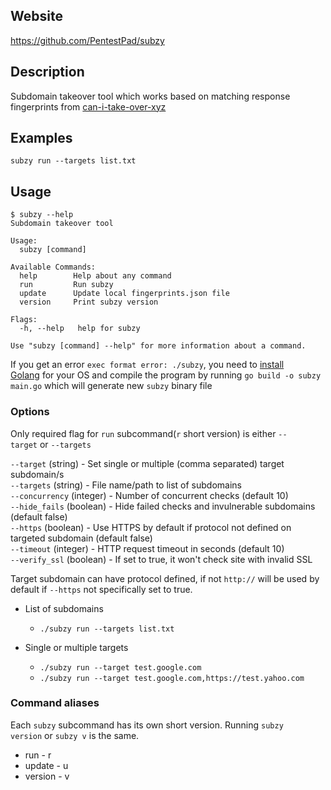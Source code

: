 ## Website

https://github.com/PentestPad/subzy

## Description

Subdomain takeover tool which works based on matching response fingerprints from [can-i-take-over-xyz](https://github.com/EdOverflow/can-i-take-over-xyz/blob/master/README.md)

## Examples

`subzy run --targets list.txt`

## Usage

```
$ subzy --help
Subdomain takeover tool

Usage:
  subzy [command]

Available Commands:
  help        Help about any command
  run         Run subzy
  update      Update local fingerprints.json file
  version     Print subzy version

Flags:
  -h, --help   help for subzy

Use "subzy [command] --help" for more information about a command.
```

If you get an error `exec format error: ./subzy`, you need to [install Golang](https://golang.org/doc/install) for your OS and compile the program by running `go build -o subzy main.go` which will generate new `subzy` binary file

### Options

[](https://github.com/PentestPad/subzy#options)

Only required flag for `run` subcommand(`r` short version) is either `--target` or `--targets`

`--target` (string) - Set single or multiple (comma separated) target subdomain/s  
`--targets` (string) - File name/path to list of subdomains  
`--concurrency` (integer) - Number of concurrent checks (default 10)  
`--hide_fails` (boolean) - Hide failed checks and invulnerable subdomains (default false)  
`--https` (boolean) - Use HTTPS by default if protocol not defined on targeted subdomain (default false)  
`--timeout` (integer) - HTTP request timeout in seconds (default 10)  
`--verify_ssl` (boolean) - If set to true, it won't check site with invalid SSL

Target subdomain can have protocol defined, if not `http://` will be used by default if `--https` not specifically set to true.

- List of subdomains
    
    - `./subzy run --targets list.txt`
- Single or multiple targets
    
    - `./subzy run --target test.google.com`
    - `./subzy run --target test.google.com,https://test.yahoo.com`

### Command aliases

[](https://github.com/PentestPad/subzy#command-aliases)

Each `subzy` subcommand has its own short version. Running `subzy version` or `subzy v` is the same.

- run - r
- update - u
- version - v